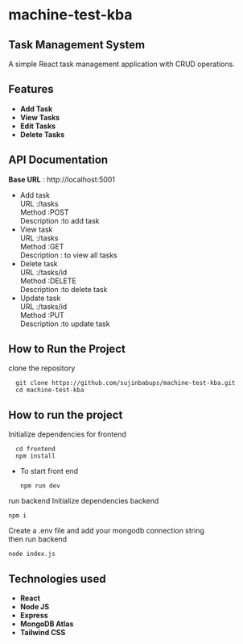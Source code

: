 # machine-test-kba
## Task Management System
A simple React task management application with CRUD operations.

## Features

- **Add Task**
- **View Tasks**
- **Edit Tasks**
- **Delete Tasks**

## API Documentation
**Base URL** : http://localhost:5001
- Add task  
       URL :/tasks  
       Method :POST  
     Description :to add task  
 - View task  
        URL :/tasks  
        Method :GET  
        Description : to view all tasks
 - Delete task  
        URL :/tasks/id  
        Method :DELETE  
        Description :to delete task  
 - Update task  
        URL :/tasks/id  
        Method :PUT  
        Description :to update task  

## How to Run the Project  
clone the repository
```
  git clone https://github.com/sujinbabups/machine-test-kba.git
  cd machine-test-kba
```
## How to run the project
Initialize dependencies for frontend
  ```
    cd frontend
    npm install
  ```
- To start front end
    ```
    npm run dev
    ```  
run backend
Initialize dependencies backend
  ```
  npm i
  ```
Create a .env file and add your mongodb connection string  
then run backend
```
node index.js
```


## Technologies used
- **React**
- **Node JS**
- **Express**
- **MongoDB Atlas**
- **Tailwind CSS**
